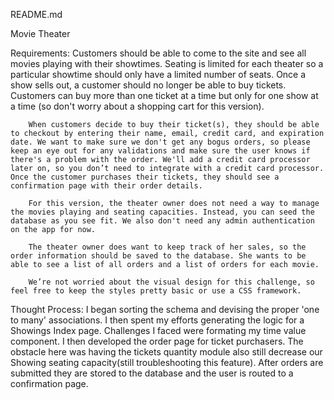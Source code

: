README.md

Movie Theater


Requirements:
        Customers should be able to come to the site and see all movies playing with their showtimes. Seating is limited for each theater so a particular showtime should only have a limited number of seats. Once a show sells out, a customer should no longer be able to buy tickets. Customers can buy more than one ticket at a time but only for one show at a time (so don't worry about a shopping cart for this version).

        When customers decide to buy their ticket(s), they should be able to checkout by entering their name, email, credit card, and expiration date. We want to make sure we don't get any bogus orders, so please keep an eye out for any validations and make sure the user knows if there's a problem with the order. We'll add a credit card processor later on, so you don’t need to integrate with a credit card processor. Once the customer purchases their tickets, they should see a confirmation page with their order details.

        For this version, the theater owner does not need a way to manage the movies playing and seating capacities. Instead, you can seed the database as you see fit. We also don't need any admin authentication on the app for now.

        The theater owner does want to keep track of her sales, so the order information should be saved to the database. She wants to be able to see a list of all orders and a list of orders for each movie.

        We’re not worried about the visual design for this challenge, so feel free to keep the styles pretty basic or use a CSS framework.

Thought Process:
I began sorting the schema and devising the proper 'one to many' associations. I then spent my efforts generating the logic for a Showings Index page. Challenges I faced were formating my time value component. I then developed the order page for ticket purchasers. The obstacle here was having the tickets quantity module also still decrease our Showing seating capacity(still troubleshooting this feature). After orders are submitted they are stored to the database and the user is routed to a confirmation page. 

